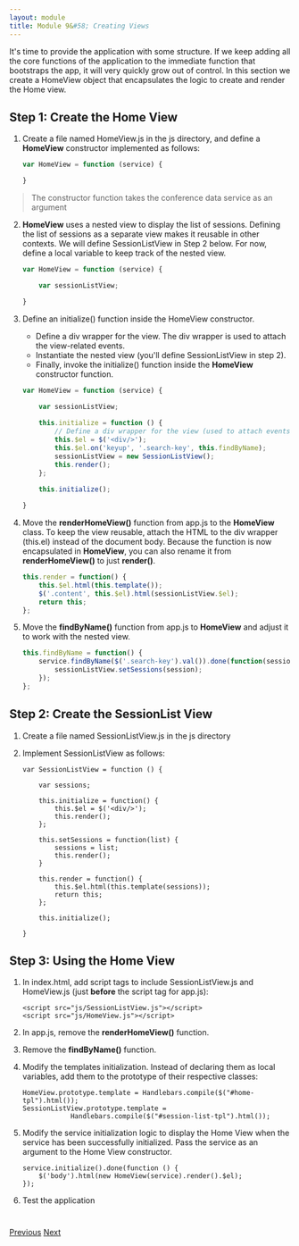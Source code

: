 ```yaml
---
layout: module
title: Module 9&#58; Creating Views
---
```

It's time to provide the application with some structure. If we keep adding all the core functions of the application to the immediate function that bootstraps the app, it will very quickly grow out of control. In this section we create a HomeView object that encapsulates the logic to create and render the Home view.

## Step 1: Create the Home View


1. Create a file named HomeView.js in the js directory, and define a **HomeView** constructor implemented as follows:

    ```javascript
    var HomeView = function (service) {
    
    }
    ```


  >The constructor function takes the conference data service as an argument

2. **HomeView** uses a nested view to display the list of sessions. Defining the list of sessions as a separate view makes it reusable in other contexts. We will define SessionListView in Step 2 below. For now, define a local variable to keep track of the nested view.

    ```javascript
    var HomeView = function (service) {
    
        var sessionListView;
    
    }
    ```

2. Define an initialize() function inside the HomeView constructor.
    - Define a div wrapper for the view. The div wrapper is used to attach the view-related events.
    - Instantiate the nested view (you'll define SessionListView in step 2).
    - Finally, invoke the initialize() function inside the **HomeView** constructor function.

    ```javascript
    var HomeView = function (service) {
    
        var sessionListView;
        
        this.initialize = function () {
            // Define a div wrapper for the view (used to attach events)
            this.$el = $('<div/>');
            this.$el.on('keyup', '.search-key', this.findByName);
            sessionListView = new SessionListView();
            this.render();
        };
        
        this.initialize();
    
    }
    ```

3. Move the **renderHomeView()** function from app.js to the **HomeView** class. To keep the view reusable, attach the HTML to the div wrapper (this.el) instead of the document body. Because the function is now encapsulated in **HomeView**, you can also rename it from **renderHomeView()** to just **render()**.

    ```javascript
    this.render = function() {
        this.$el.html(this.template());
        $('.content', this.$el).html(sessionListView.$el);
        return this;
    };
    ```

4. Move the **findByName()** function from app.js to **HomeView** and adjust it to work with the nested view.

    ```javascript
    this.findByName = function() {
        service.findByName($('.search-key').val()).done(function(sessions) {
            sessionListView.setSessions(session);
        });
    };
    ```


## Step 2: Create the SessionList View

1. Create a file named SessionListView.js in the js directory

2. Implement SessionListView as follows:

    ```
    var SessionListView = function () {
    
        var sessions;
        
        this.initialize = function() {
            this.$el = $('<div/>');
            this.render();
        };
        
        this.setSessions = function(list) {
            sessions = list;
            this.render();
        }
        
        this.render = function() {
            this.$el.html(this.template(sessions));
            return this;
        };
        
        this.initialize();
    
    }
    ```

## Step 3: Using the Home View

1. In index.html, add script tags to include SessionListView.js and HomeView.js (just **before** the script tag for app.js):

    ```
    <script src="js/SessionListView.js"></script>
    <script src="js/HomeView.js"></script>
    ```


1. In app.js, remove the **renderHomeView()** function.

1. Remove the **findByName()** function.

1. Modify the templates initialization. Instead of declaring them as local variables, add them to the prototype of their respective classes:

    ```
    HomeView.prototype.template = Handlebars.compile($("#home-tpl").html());
    SessionListView.prototype.template = 
                Handlebars.compile($("#session-list-tpl").html());
    
    ```

1. Modify the service  initialization logic to display the Home View when the service  has been successfully initialized. Pass the service  as an argument to the Home View constructor.

    ```
    service.initialize().done(function () {
        $('body').html(new HomeView(service).render().$el);
    });
    ```

1. Test the application


<div class="row" style="margin-top:40px;">
<div class="col-sm-12">
<a href="handlebars-templates.html" class="btn btn-default"><i class="glyphicon glyphicon-chevron-left"></i> 
Previous</a>
<a href="routing.html" class="btn btn-default pull-right">Next <i class="glyphicon glyphicon-chevron-right"></i></a>
</div>
</div>